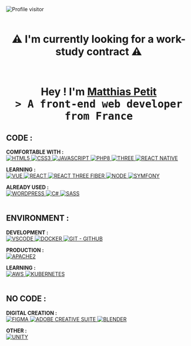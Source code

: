 <a href="https://komarev.com/ghpvc/?username=AztyMatt">
  <img align="left" src="https://komarev.com/ghpvc/?username=AztyMatt&style=for-the-badge&color=000000" alt="Profile visitor" />
</a>
<br>
<br>

<h1 align="center">⚠️ I'm currently looking for a work-study contract ⚠️</h1>
<br>

<h1 align="center">
  Hey ! I'm <b><a target="_blank" href="https://matthias-petit.fr/">Matthias Petit</a></b>
  <samp align="center"> 
    <br>
    &gt; A front-end web developer from <b>France</b>
    <br>
  </samp>
</h1>

## CODE :
<b>COMFORTABLE WITH :</b>
<br>
<a href="https://developer.mozilla.org/en-US/docs/Web/HTML" target="_blank">
    <img src="https://img.shields.io/badge/HTML5-000000?style=for-the-badge&logo=html5&logoColor=FFFFFF" alt="HTML5" />
</a>
<a href="https://developer.mozilla.org/en-US/docs/Web/CSS" target="_blank">
    <img src="https://img.shields.io/badge/CSS3-000000?style=for-the-badge&logo=css3&logoColor=FFFFFF" alt="CSS3" />
</a>
<a href="https://developer.mozilla.org/en-US/docs/Web/JavaScript" target="_blank">
    <img src="https://img.shields.io/badge/JAVASCRIPT-000000?style=for-the-badge&logo=javascript&logoColor=FFFFFF" alt="JAVASCRIPT" />
</a>
<a href="https://www.php.net/docs.php" target="_blank">
    <img src="https://img.shields.io/badge/PHP-000000?style=for-the-badge&logo=php&logoColor=FFFFFF" alt="PHP8" />
</a>
<a href="https://threejs.org/docs/" target="_blank">
    <img src="https://img.shields.io/badge/THREE-000000?style=for-the-badge&logo=threedotjs&logoColor=FFFFFF" alt="THREE" />
</a>
<a href="https://reactnative.dev/docs/getting-started" target="_blank">
    <img src="https://img.shields.io/badge/REACT_NATIVE-000000?style=for-the-badge&logo=react&logoColor=FFFFFF" alt="REACT NATIVE" />
</a>
<br>

<b>LEARNING :</b>
<br>
<a href="https://vuejs.org/v2/guide/" target="_blank">
    <img src="https://img.shields.io/badge/VUE-000000?style=for-the-badge&logo=vuedotjs&logoColor=FFFFFF" alt="VUE" />
</a>
<a href="https://reactjs.org/docs/getting-started.html" target="_blank">
    <img src="https://img.shields.io/badge/REACT-000000?style=for-the-badge&logo=react&logoColor=FFFFFF" alt="REACT" />
</a>
<a href="https://docs.pmnd.rs/react-three-fiber" target="_blank">
    <img src="https://img.shields.io/badge/REACT-THREE-FIBER-000000?style=for-the-badge&logo=threedotjs&logoColor=FFFFFF" alt="REACT THREE FIBER" />
</a>
<a href="https://nodejs.org/en/docs/" target="_blank">
    <img src="https://img.shields.io/badge/NODE-000000?style=for-the-badge&logo=node.js&logoColor=FFFFFF" alt="NODE" />
</a>
<a href="https://symfony.com/doc/current/index.html" target="_blank">
    <img src="https://img.shields.io/badge/SYMFONY-000000?style=for-the-badge&logo=symfony&logoColor=FFFFFF" alt="SYMFONY" />
</a>
<br>

<b>ALREADY USED :</b>
<br>
<a href="https://wordpress.org/support/" target="_blank">
    <img src="https://img.shields.io/badge/WORDPRESS-000000?style=for-the-badge&logo=wordpress&logoColor=FFFFFF" alt="WORDPRESS" />
</a>
<a href="https://docs.microsoft.com/en-us/dotnet/csharp/" target="_blank">
    <img src="https://img.shields.io/badge/CSHARP-000000?style=for-the-badge&logo=csharp&logoColor=FFFFFF" alt="C#" />
</a>
<a href="https://sass-lang.com/documentation" target="_blank">
    <img src="https://img.shields.io/badge/SASS-000000?style=for-the-badge&logo=sass&logoColor=FFFFFF" alt="SASS" />
</a>
<br>
<br>

## ENVIRONMENT :
<b>DEVELOPMENT :</b>
<br>
<a href="https://code.visualstudio.com/docs" target="_blank">
    <img src="https://img.shields.io/badge/VSCODE-000000?style=for-the-badge&logo=visualstudiocode&logoColor=FFFFFF" alt="VSCODE" />
</a>
<a href="https://docs.docker.com/" target="_blank">
    <img src="https://img.shields.io/badge/DOCKER-000000?style=for-the-badge&logo=docker&logoColor=FFFFFF" alt="DOCKER" />
</a>
<a href="https://git-scm.com/doc" target="_blank">
    <img src="https://img.shields.io/badge/GIT-GITHUB-000000?style=for-the-badge&logo=github&logoColor=FFFFFF" alt="GIT - GITHUB" />
</a>
<br>

<b>PRODUCTION :</b>
<br>
<a href="https://httpd.apache.org/docs/2.4/" target="_blank">
    <img src="https://img.shields.io/badge/APACHE2-000000?style=for-the-badge&logo=apache&logoColor=FFFFFF" alt="APACHE2" />
</a>
<br>

<b>LEARNING :</b>
<br>
<a href="https://aws.amazon.com/documentation/" target="_blank">
    <img src="https://img.shields.io/badge/AWS-000000?style=for-the-badge&logo=amazon-web-services&logoColor=FFFFFF" alt="AWS" />
</a>
<a href="https://kubernetes.io/docs/home/" target="_blank">
    <img src="https://img.shields.io/badge/KUBERNETES-000000?style=for-the-badge&logo=kubernetes&logoColor=FFFFFF" alt="KUBERNETES" />
</a>
<br>
<br>

## NO CODE :
<b>DIGITAL CREATION :</b>
<br>
<a href="https://www.figma.com/resources/learn-design/" target="_blank">
    <img src="https://img.shields.io/badge/FIGMA-000000?style=for-the-badge&logo=figma&logoColor=FFFFFF" alt="FIGMA" />
</a>
<a href="https://helpx.adobe.com/creative-cloud/tutorials.html" target="_blank">
    <img src="https://img.shields.io/badge/ADOBE%20CREATIVE%20SUITE-000000?style=for-the-badge&logo=adobe&logoColor=FFFFFF" alt="ADOBE CREATIVE SUITE" />
</a>
<a href="https://www.blender.org/support/tutorials/" target="_blank">
    <img src="https://img.shields.io/badge/BLENDER-000000?style=for-the-badge&logo=blender&logoColor=FFFFFF" alt="BLENDER" />
</a>
<br>

<b>OTHER :</b>
<br>
<a href="https://unity.com/learn" target="_blank">
    <img src="https://img.shields.io/badge/UNITY-000000?style=for-the-badge&logo=unity&logoColor=FFFFFF" alt="UNITY" />
</a>
